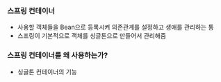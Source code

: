 ### 스프링 컨테이너
- 사용할 객체들을 Bean으로 등록시켜 의존관계를 설정하고 생애를 관리하는 통
- 스프링이 기본적으로 객체를 싱글톤으로 만들어서 관리해줌
### 스프링 컨테이너를 왜 사용하는가?
- 싱글톤 컨테이너의 기능 
